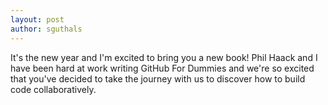 ```yaml
---
layout: post
author: sguthals
---
```

It's the new year and I'm excited to bring you a new book! Phil Haack and I have been hard at work writing GitHub For Dummies and we're so excited that you've decided to take the journey with us to discover how to build code collaboratively. 

